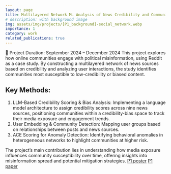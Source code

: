 ```yaml
---
layout: page
title: Multilayered Network ML Analysis of News Credibility and Community Vulnerability to Misinformation
# description: with background image
img: assets/img/projects/[P1_background]-social_network.webp
importance: 1
category: work
related_publications: true
---
```

📅 Project Duration: September 2024 – December 2024
This project explores how online communities engage with political misinformation, using Reddit as a case study. By constructing a multilayered network of news sources based on credibility and analyzing user interactions, the study identifies communities most susceptible to low-credibility or biased content.
## Key Methods:
1. LLM-Based Credibility Scoring & Bias Analysis: Implementing a language model architecture to assign credibility scores across nine news sources, positioning communities within a credibility-bias space to track their media exposure and engagement trends.
2. User Embedding & Community Detection: Mapping user groups based on relationships between posts and news sources.
3. ACE Scoring for Anomaly Detection: Identifying behavioral anomalies in heterogeneous networks to highlight communities at higher risk.

The project’s main contribution lies in understanding how media exposure influences community susceptibility over time, offering insights into misinformation spread and potential mitigation strategies. [P1 poster](assets/img/projects/[P1_poster]-Community_Susceptibility_Detection_to_Misinformation.pdf) [P1 paper](assets/img/projects/[P1_paper]-Community_Susceptibility_Detection_to_Misinformation.pdf)